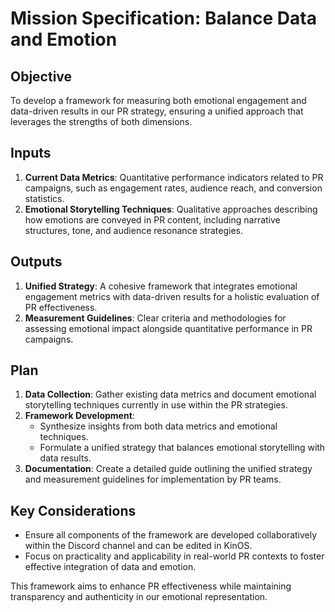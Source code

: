 # Mission Specification: Balance Data and Emotion

## Objective
To develop a framework for measuring both emotional engagement and data-driven results in our PR strategy, ensuring a unified approach that leverages the strengths of both dimensions.

## Inputs
1. **Current Data Metrics**: Quantitative performance indicators related to PR campaigns, such as engagement rates, audience reach, and conversion statistics.
2. **Emotional Storytelling Techniques**: Qualitative approaches describing how emotions are conveyed in PR content, including narrative structures, tone, and audience resonance strategies.

## Outputs
1. **Unified Strategy**: A cohesive framework that integrates emotional engagement metrics with data-driven results for a holistic evaluation of PR effectiveness.
2. **Measurement Guidelines**: Clear criteria and methodologies for assessing emotional impact alongside quantitative performance in PR campaigns.

## Plan
1. **Data Collection**: Gather existing data metrics and document emotional storytelling techniques currently in use within the PR strategies.
2. **Framework Development**:
   - Synthesize insights from both data metrics and emotional techniques.
   - Formulate a unified strategy that balances emotional storytelling with data results.
3. **Documentation**: Create a detailed guide outlining the unified strategy and measurement guidelines for implementation by PR teams.

## Key Considerations
- Ensure all components of the framework are developed collaboratively within the Discord channel and can be edited in KinOS.
- Focus on practicality and applicability in real-world PR contexts to foster effective integration of data and emotion.

This framework aims to enhance PR effectiveness while maintaining transparency and authenticity in our emotional representation.